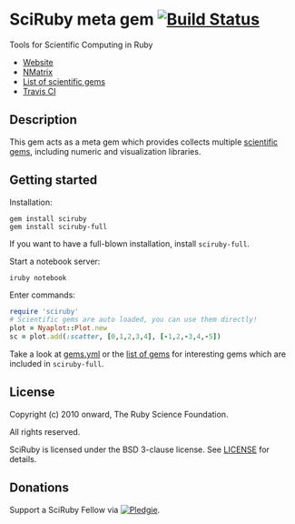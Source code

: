 # SciRuby meta gem [![Build Status](https://travis-ci.org/SciRuby/sciruby.svg?branch=master)](https://travis-ci.org/SciRuby/sciruby)

Tools for Scientific Computing in Ruby

* [Website](http://sciruby.com)
* [NMatrix](http://github.com/SciRuby/nmatrix)
* [List of scientific gems](http://gems.sciruby.com)
* [Travis CI](https://travis-ci.org/SciRuby/sciruby)

## Description

This gem acts as a meta gem which provides collects multiple [scientific gems](http://gems.sciruby.com), including numeric and visualization libraries.

## Getting started

Installation:

~~~
gem install sciruby
gem install sciruby-full
~~~

If you want to have a full-blown installation, install `sciruby-full`.

Start a notebook server:

~~~
iruby notebook
~~~

Enter commands:

~~~ ruby
require 'sciruby'
# Scientific gems are auto loaded, you can use them directly!
plot = Nyaplot::Plot.new
sc = plot.add(:scatter, [0,1,2,3,4], [-1,2,-3,4,-5])
~~~

Take a look at [gems.yml](gems.yml) or the [list of gems](http://gems.sciruby.com) for interesting gems which are included in `sciruby-full`.

## License

Copyright (c) 2010 onward, The Ruby Science Foundation.

All rights reserved.

SciRuby is licensed under the BSD 3-clause license. See [LICENSE](LICENSE) for details.

## Donations

Support a SciRuby Fellow via [![Pledgie](http://pledgie.com/campaigns/15783.png?skin_name=chrome)](http://www.pledgie.com/campaigns/15783).
